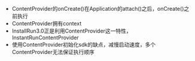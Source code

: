 * ContentProvider的onCreate()在Application的attach()之后，onCreate()之前执行
* ContentProvider拥有context
* InstallRun3.0正是利用ContentProvider这一特性，InstantRunContentProvider
* 使用ContentProvider初始化sdk的缺点，减慢启动速度，多个ContentProvider无法保证执行顺序